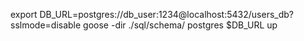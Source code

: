 export DB_URL=postgres://db_user:1234@localhost:5432/users_db?sslmode=disable
goose -dir ./sql/schema/ postgres $DB_URL up 